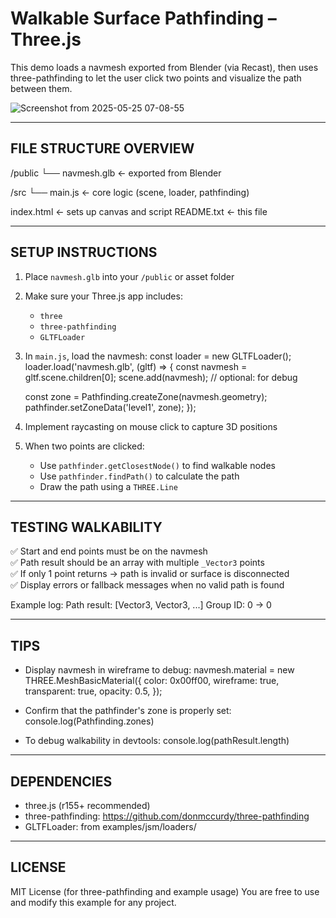 # Walkable Surface Pathfinding – Three.js

This demo loads a navmesh exported from Blender (via Recast),
then uses three-pathfinding to let the user click two points
and visualize the path between them.

![Screenshot from 2025-05-25 07-08-55](https://github.com/user-attachments/assets/65aa6279-2aef-4f5e-b615-afcbf89499eb)

---

## FILE STRUCTURE OVERVIEW

/public
└── navmesh.glb ← exported from Blender

/src
└── main.js ← core logic (scene, loader, pathfinding)

index.html ← sets up canvas and script
README.txt ← this file

---

## SETUP INSTRUCTIONS

1. Place `navmesh.glb` into your `/public` or asset folder

2. Make sure your Three.js app includes:

   - `three`
   - `three-pathfinding`
   - `GLTFLoader`

3. In `main.js`, load the navmesh:
   const loader = new GLTFLoader();
   loader.load('navmesh.glb', (gltf) => {
   const navmesh = gltf.scene.children[0];
   scene.add(navmesh); // optional: for debug

   const zone = Pathfinding.createZone(navmesh.geometry);
   pathfinder.setZoneData('level1', zone);
   });

4. Implement raycasting on mouse click to capture 3D positions

5. When two points are clicked:
   - Use `pathfinder.getClosestNode()` to find walkable nodes
   - Use `pathfinder.findPath()` to calculate the path
   - Draw the path using a `THREE.Line`

---

## TESTING WALKABILITY

✅ Start and end points must be on the navmesh  
✅ Path result should be an array with multiple `_Vector3` points  
✅ If only 1 point returns → path is invalid or surface is disconnected  
✅ Display errors or fallback messages when no valid path is found

Example log:
Path result: [Vector3, Vector3, ...]
Group ID: 0 → 0

---

## TIPS

- Display navmesh in wireframe to debug:
  navmesh.material = new THREE.MeshBasicMaterial({
  color: 0x00ff00,
  wireframe: true,
  transparent: true,
  opacity: 0.5,
  });

- Confirm that the pathfinder's zone is properly set:
  console.log(Pathfinding.zones)

- To debug walkability in devtools:
  console.log(pathResult.length)

---

## DEPENDENCIES

- three.js (r155+ recommended)
- three-pathfinding: https://github.com/donmccurdy/three-pathfinding
- GLTFLoader: from examples/jsm/loaders/

---

## LICENSE

MIT License (for three-pathfinding and example usage)
You are free to use and modify this example for any project.
